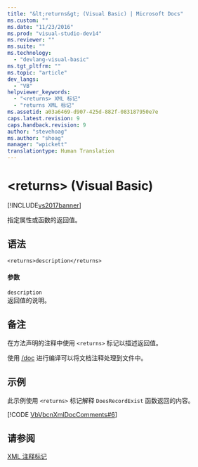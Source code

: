 ```yaml
---
title: "&lt;returns&gt; (Visual Basic) | Microsoft Docs"
ms.custom: ""
ms.date: "11/23/2016"
ms.prod: "visual-studio-dev14"
ms.reviewer: ""
ms.suite: ""
ms.technology: 
  - "devlang-visual-basic"
ms.tgt_pltfrm: ""
ms.topic: "article"
dev_langs: 
  - "VB"
helpviewer_keywords: 
  - "<returns> XML 标记"
  - "returns XML 标记"
ms.assetid: a03a6469-d907-425d-882f-083187950e7e
caps.latest.revision: 9
caps.handback.revision: 9
author: "stevehoag"
ms.author: "shoag"
manager: "wpickett"
translationtype: Human Translation
---
```

# &lt;returns&gt; (Visual Basic)
[!INCLUDE[vs2017banner](../../../csharp/includes/vs2017banner.md)]

指定属性或函数的返回值。  
  
## 语法  
  
```  
<returns>description</returns>  
```  
  
#### 参数  
 `description`  
 返回值的说明。  
  
## 备注  
 在方法声明的注释中使用 `<returns>` 标记以描述返回值。  
  
 使用 [\/doc](../../../visual-basic/reference/command-line-compiler/doc.md) 进行编译可以将文档注释处理到文件中。  
  
## 示例  
 此示例使用 `<returns>` 标记解释 `DoesRecordExist` 函数返回的内容。  
  
 [!CODE [VbVbcnXmlDocComments#6](../CodeSnippet/VS_Snippets_VBCSharp/VbVbcnXmlDocComments#6)]  
  
## 请参阅  
 [XML 注释标记](../../../visual-basic/language-reference/xmldoc/recommended-xml-tags-for-documentation-comments.md)